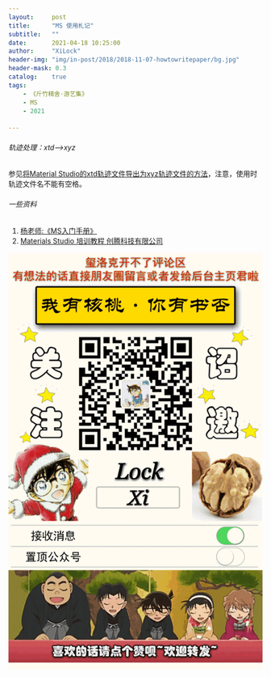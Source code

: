 ```yaml
---
layout:     post
title:      "MS 使用札记"
subtitle:   ""
date:       2021-04-18 10:25:00
author:     "XiLock"
header-img: "img/in-post/2018/2018-11-07-howtowritepaper/bg.jpg"
header-mask: 0.3
catalog:    true
tags:
    - 《斤竹精舍·游艺集》
    - MS
    - 2021

---
```


###### 轨迹处理：xtd-->xyz
参见[将Material Studio的xtd轨迹文件导出为xyz轨迹文件的方法](http://sobereva.com/143)，注意，使用时轨迹文件名不能有空格。


###### 一些资料
1. [杨老师:《MS入门手册》](https://mp.weixin.qq.com/s/Aodwh0jesRH2Oi-FUmub6w)
1. [Materials Studio 培训教程 创腾科技有限公司](http://staff.ustc.edu.cn/~hly/book/Studio%C5%E0%D1%B5%BD%CC%B3%CC.pdf)

![](/img/wc-tail.GIF)
